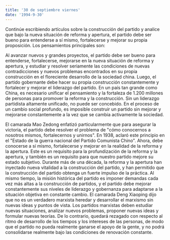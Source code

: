 ```yaml
---
title: '30 de septiembre viernes'
date: '1994-9-30'
---
```


Continúe escribiendo artículos sobre la construcción del partido y analice que bajo la nueva situación de reforma y apertura, el partido debe ser bueno para entenderse a sí mismo, fortalecerse y mejorar su propia proposición. Los pensamientos principales son:

Al avanzar nuevos y grandes proyectos, el partido debe ser bueno para entenderse, fortalecerse, mejorarse en la nueva situación de reforma y apertura, y estudiar y resolver seriamente las condiciones de nuevas contradicciones y nuevos problemas encontrados en su propia construcción en el floreciente desarrollo de la sociedad china. Luego, el partido gobernante debe hacer su propia construcción constantemente y fortalecer y mejorar el liderazgo del partido. En un país tan grande como China, es necesario unificar el pensamiento y la fortaleza de 1.200 millones de personas para promover la reforma y la construcción. Sin un liderazgo partidista altamente unificado, no puede ser concebido. En el proceso de un cambio social profundo, es imposible construir un partido sin mejorar y mejorarse constantemente a la vez que se cambia activamente la sociedad.

El camarada Mao Zedong enfatizó particularmente que para asegurar la victoria, el partido debe resolver el problema de "cómo conocernos a nosotros mismos, fortalecernos y unirnos". En 1938, aclaró este principio en el "Estado de la guerra nacional del Partido Comunista Chino". Ahora, debe conocerse a sí mismo, fortalecerse y mejorar en la realidad de la reforma y la apertura. Este es un requisito para la profundización de la reforma y la apertura, y también es un requisito para que nuestro partido mejore su estado subjetivo. Durante más de una década, la reforma y la apertura han inyectado nueva vitalidad a la construcción del partido, y han permitido que la construcción del partido obtenga un fuerte impulso de la práctica. Al mismo tiempo, la misión histórica del partido es imponer demandas cada vez más altas a la construcción de partidos, y el partido debe mejorar constantemente sus niveles de liderazgo y gobernanza para adaptarse a la situación objetiva en constante cambio. El camarada Deng Xiaoping dijo que no es un verdadero marxista heredar y desarrollar el marxismo sin nuevas ideas y puntos de vista. Los partidos marxistas deben estudiar nuevas situaciones, analizar nuevos problemas, proponer nuevas ideas y formular nuevas teorías. De lo contrario, quedará rezagado con respecto al ritmo de desarrollo de los tiempos y los intereses de las personas, de modo que el partido no pueda realmente ganarse el apoyo de la gente, y no podrá consolidarse realmente bajo las condiciones de renovación constante.
